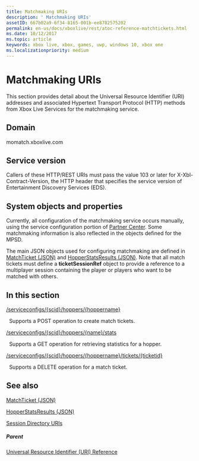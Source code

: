 ```yaml
---
title: Matchmaking URIs
description: ' Matchmaking URIs'
assetID: 667b02a9-6f34-8165-001b-ee8782575202
permalink: en-us/docs/xboxlive/rest/atoc-reference-matchtickets.html
ms.date: 10/12/2017
ms.topic: article
keywords: xbox live, xbox, games, uwp, windows 10, xbox one
ms.localizationpriority: medium
---
```


# Matchmaking URIs

This section provides detail about the Universal Resource Identifier (URI) addresses and associated Hypertext Transport Protocol (HTTP) methods from Xbox Live Services for the matchmaking service.


<a id="ID4E6"></a>

## Domain

momatch.xboxlive.com  


<a id="ID4EEB"></a>

## Service version
 
Callers of these HTTP/REST URIs must pass the value 103 or later for X-Xbl-Contract-Version, the HTTP header that specifies the service version of Entertainment Discovery Services (EDS).

  
<a id="ID4ELB"></a>

## System objects and properties

Currently, all configuration of the matchmaking service occurs manually, using the service configuration portion of [Partner Center](https://partner.microsoft.com/dashboard). Some matchmaking information is also reflected in the objects defined for the MPSD.

The main JSON objects used for configuring matchmaking are defined in [MatchTicket (JSON)](../../json/json-matchticket.md) and [HopperStatsResults (JSON)](../../json/json-hopperstatsresults.md). Note that all match tickets must define a **ticketSessionRef** object to provide a reference to a multiplayer session containing the player or players who want to be matched with others.
  

<a id="ID4EBC"></a>

## In this section

[/serviceconfigs/{scid}/hoppers/{hoppername}](uri-serviceconfigsscidhoppershoppername.md)

&nbsp;&nbsp;Supports a POST operation to create match tickets. 

[/serviceconfigs/{scid}/hoppers/{name}/stats](uri-serviceconfigsscidhoppershoppernamestats.md)

&nbsp;&nbsp;Supports a GET operation for retrieving statistics for a hopper.

[/serviceconfigs/{scid}/hoppers/{hoppername}/tickets/{ticketid}](uri-scidhoppernameticketid.md)

&nbsp;&nbsp;Supports a DELETE operation for a match ticket.


<a id="ID4ENC"></a>

## See also
 
<a id="ID4EPC"></a>

   [MatchTicket (JSON)](../../json/json-matchticket.md)

 [HopperStatsResults (JSON)](../../json/json-hopperstatsresults.md)

 [Session Directory URIs](../sessiondirectory/atoc-reference-sessiondirectory.md)


<a id="ID4E2C"></a>

##### Parent 

[Universal Resource Identifier (URI) Reference](../atoc-xboxlivews-reference-uris.md)
